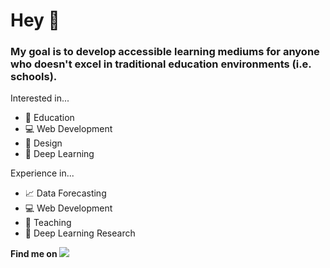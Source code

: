 # Hey 👋
### My goal is to develop accessible learning mediums for anyone who doesn't excel in traditional education environments (i.e. schools).

Interested in...
- 🌱 Education
- 💻 Web Development
- 🎨 Design
- 🧠 Deep Learning

Experience in...
- 📈 Data Forecasting
- 💻 Web Development
- 🍎 Teaching
- 🔬 Deep Learning Research

**Find me on [<img src="http://i.imgur.com/tXSoThF.png">](https://twitter.com/gregrolwes)**
